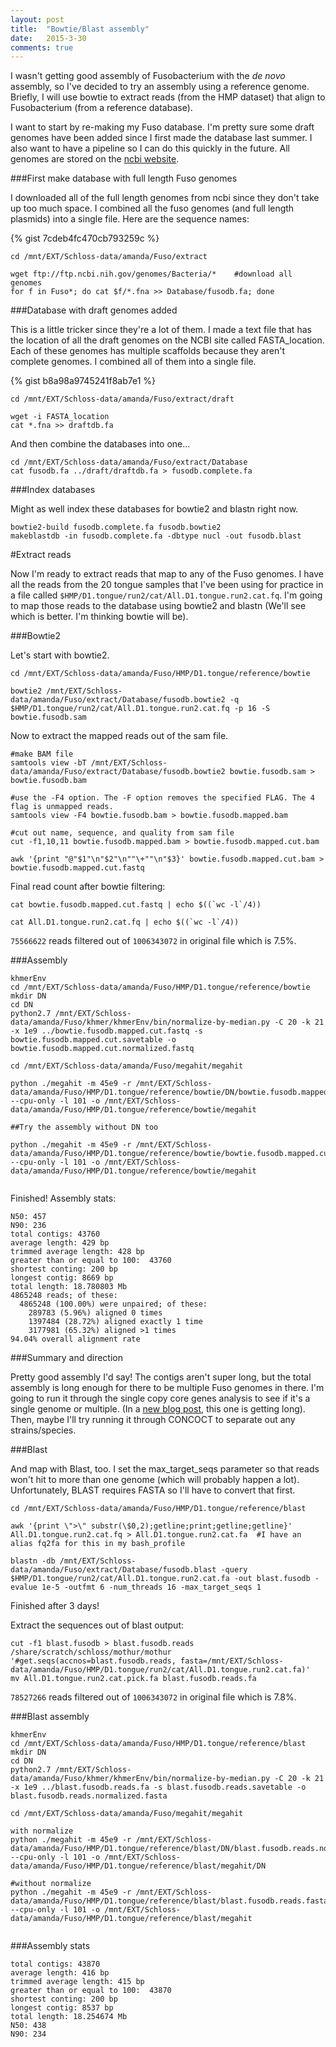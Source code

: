 ```yaml
---
layout: post
title:  "Bowtie/Blast assembly"
date:   2015-3-30
comments: true
---
```


I wasn't getting good assembly of Fusobacterium with the *de novo* assembly, so I've decided to try an assembly using a reference genome. Briefly, I will use bowtie to extract reads (from the HMP dataset) that align to Fusobacterium (from a reference database). 

I want to start by re-making my Fuso database. I'm pretty sure some draft genomes have been added since I first made the database last summer. I also want to have a pipeline so I can do this quickly in the future. All genomes are stored on the [ncbi website](ftp://ftp.ncbi.nih.gov/genomes/Bacteria).

###First make database with full length Fuso genomes

I downloaded all of the full length genomes from ncbi since they don't take up too much space. I combined all the fuso genomes (and full length plasmids) into a single file. Here are the sequence names:

{% gist 7cdeb4fc470cb793259c %}

~~~~
cd /mnt/EXT/Schloss-data/amanda/Fuso/extract

wget ftp://ftp.ncbi.nih.gov/genomes/Bacteria/*    #download all genomes
for f in Fuso*; do cat $f/*.fna >> Database/fusodb.fa; done

~~~~

###Database with draft genomes added

This is a little tricker since they're a lot of them. I made a text file that has the location of all the draft genomes on the NCBI site called FASTA_location. Each of these genomes has multiple scaffolds because they aren't complete genomes. I combined all of them into a single file. 

{% gist b8a98a9745241f8ab7e1 %}

~~~~
cd /mnt/EXT/Schloss-data/amanda/Fuso/extract/draft

wget -i FASTA_location
cat *.fna >> draftdb.fa
~~~~

And then combine the databases into one...

~~~~
cd /mnt/EXT/Schloss-data/amanda/Fuso/extract/Database
cat fusodb.fa ../draft/draftdb.fa > fusodb.complete.fa
~~~~

###Index databases

Might as well index these databases for bowtie2 and blastn right now.

~~~~
bowtie2-build fusodb.complete.fa fusodb.bowtie2
makeblastdb -in fusodb.complete.fa -dbtype nucl -out fusodb.blast

~~~~

#Extract reads

Now I'm ready to extract reads that map to any of the Fuso genomes. I have all the reads from the 20 tongue samples that I've been using for practice in a file called `$HMP/D1.tongue/run2/cat/All.D1.tongue.run2.cat.fq`. I'm going to map those reads to the database using bowtie2 and blastn (We'll see which is better. I'm thinking bowtie will be). 

###Bowtie2

Let's start with bowtie2.

~~~~
cd /mnt/EXT/Schloss-data/amanda/Fuso/HMP/D1.tongue/reference/bowtie

bowtie2 /mnt/EXT/Schloss-data/amanda/Fuso/extract/Database/fusodb.bowtie2 -q $HMP/D1.tongue/run2/cat/All.D1.tongue.run2.cat.fq -p 16 -S bowtie.fusodb.sam 

~~~~

Now to extract the mapped reads out of the sam file. 

~~~~
#make BAM file
samtools view -bT /mnt/EXT/Schloss-data/amanda/Fuso/extract/Database/fusodb.bowtie2 bowtie.fusodb.sam > bowtie.fusodb.bam

#use the -F4 option. The -F option removes the specified FLAG. The 4 flag is unmapped reads. 
samtools view -F4 bowtie.fusodb.bam > bowtie.fusodb.mapped.bam

#cut out name, sequence, and quality from sam file
cut -f1,10,11 bowtie.fusodb.mapped.bam > bowtie.fusodb.mapped.cut.bam

awk '{print "@"$1"\n"$2"\n""\+""\n"$3}' bowtie.fusodb.mapped.cut.bam > bowtie.fusodb.mapped.cut.fastq
~~~~

Final read count after bowtie filtering: 

~~~~
cat bowtie.fusodb.mapped.cut.fastq | echo $((`wc -l`/4))

cat All.D1.tongue.run2.cat.fq | echo $((`wc -l`/4))
~~~~

`75566622` reads filtered out of `1006343072` in original file which is 7.5%. 

###Assembly

~~~~
khmerEnv
cd /mnt/EXT/Schloss-data/amanda/Fuso/HMP/D1.tongue/reference/bowtie
mkdir DN
cd DN
python2.7 /mnt/EXT/Schloss-data/amanda/Fuso/khmer/khmerEnv/bin/normalize-by-median.py -C 20 -k 21 -x 1e9 ../bowtie.fusodb.mapped.cut.fastq -s bowtie.fusodb.mapped.cut.savetable -o bowtie.fusodb.mapped.cut.normalized.fastq

cd /mnt/EXT/Schloss-data/amanda/Fuso/megahit/megahit

python ./megahit -m 45e9 -r /mnt/EXT/Schloss-data/amanda/Fuso/HMP/D1.tongue/reference/bowtie/DN/bowtie.fusodb.mapped.cut.normalized.fastq --cpu-only -l 101 -o /mnt/EXT/Schloss-data/amanda/Fuso/HMP/D1.tongue/reference/bowtie/megahit

##Try the assembly without DN too

python ./megahit -m 45e9 -r /mnt/EXT/Schloss-data/amanda/Fuso/HMP/D1.tongue/reference/bowtie/bowtie.fusodb.mapped.cut.fastq --cpu-only -l 101 -o /mnt/EXT/Schloss-data/amanda/Fuso/HMP/D1.tongue/reference/bowtie/megahit


~~~~

Finished! Assembly stats:

~~~~
N50: 457
N90: 236
total contigs: 43760
average length: 429 bp
trimmed average length: 428 bp
greater than or equal to 100:  43760
shortest conting: 200 bp
longest contig: 8669 bp
total length: 18.780803 Mb
4865248 reads; of these:
  4865248 (100.00%) were unpaired; of these:
    289783 (5.96%) aligned 0 times
    1397484 (28.72%) aligned exactly 1 time
    3177981 (65.32%) aligned >1 times
94.04% overall alignment rate
~~~~

###Summary and direction

Pretty good assembly I'd say! The contigs aren't super long, but the total assembly is long enough for there to be multiple Fuso genomes in there. I'm going to run it through the single copy core genes analysis to see if it's a single genome or multiple. (In a [new blog post](), this one is getting long). Then, maybe I'll try running it through CONCOCT to separate out any strains/species.

###Blast

And map with Blast, too. I set the max_target_seqs parameter so that reads won't hit to more than one genome (which will probably happen a lot). Unfortunately, BLAST requires FASTA so I'll have to convert that first.

~~~~
cd /mnt/EXT/Schloss-data/amanda/Fuso/HMP/D1.tongue/reference/blast

awk '{print \">\" substr(\$0,2);getline;print;getline;getline}' All.D1.tongue.run2.cat.fq > All.D1.tongue.run2.cat.fa  #I have an alias fq2fa for this in my bash_profile

blastn -db /mnt/EXT/Schloss-data/amanda/Fuso/extract/Database/fusodb.blast -query $HMP/D1.tongue/run2/cat/All.D1.tongue.run2.cat.fa -out blast.fusodb -evalue 1e-5 -outfmt 6 -num_threads 16 -max_target_seqs 1

~~~~

Finished after 3 days!

Extract the sequences out of blast output:

~~~~
cut -f1 blast.fusodb > blast.fusodb.reads
/share/scratch/schloss/mothur/mothur '#get.seqs(accnos=blast.fusodb.reads, fasta=/mnt/EXT/Schloss-data/amanda/Fuso/HMP/D1.tongue/run2/cat/All.D1.tongue.run2.cat.fa)'
mv All.D1.tongue.run2.cat.pick.fa blast.fusodb.reads.fa

~~~~

`78527266` reads filtered out of `1006343072` in original file which is 7.8%.

###Blast assembly


~~~~
khmerEnv
cd /mnt/EXT/Schloss-data/amanda/Fuso/HMP/D1.tongue/reference/blast
mkdir DN
cd DN
python2.7 /mnt/EXT/Schloss-data/amanda/Fuso/khmer/khmerEnv/bin/normalize-by-median.py -C 20 -k 21 -x 1e9 ../blast.fusodb.reads.fa -s blast.fusodb.reads.savetable -o blast.fusodb.reads.normalized.fasta

cd /mnt/EXT/Schloss-data/amanda/Fuso/megahit/megahit

with normalize
python ./megahit -m 45e9 -r /mnt/EXT/Schloss-data/amanda/Fuso/HMP/D1.tongue/reference/blast/DN/blast.fusodb.reads.normalized.fasta --cpu-only -l 101 -o /mnt/EXT/Schloss-data/amanda/Fuso/HMP/D1.tongue/reference/blast/megahit/DN

#without normalize
python ./megahit -m 45e9 -r /mnt/EXT/Schloss-data/amanda/Fuso/HMP/D1.tongue/reference/blast/blast.fusodb.reads.fasta --cpu-only -l 101 -o /mnt/EXT/Schloss-data/amanda/Fuso/HMP/D1.tongue/reference/blast/megahit


~~~~

###Assembly stats

~~~~
total contigs: 43870
average length: 416 bp
trimmed average length: 415 bp
greater than or equal to 100:  43870
shortest conting: 200 bp
longest contig: 8537 bp
total length: 18.254674 Mb
N50: 438
N90: 234



~~~~



